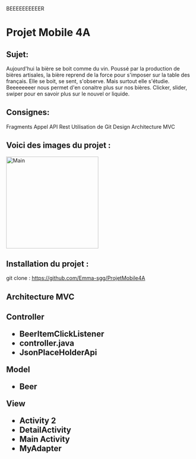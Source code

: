 BEEEEEEEEEER

<p><h1><strong> Projet Mobile 4A </strong></h1></p>


<p> <h2>Sujet:</h2>
Aujourd'hui la bière se boit comme du vin. Poussé par la production de bières artisales, la bière reprend de la force pour s'imposer sur la table des français.
Elle se boit, se sent, s'observe. Mais surtout elle s'étudie. Beeeeeeeer nous permet d'en conaitre plus sur nos bières.
Clicker, slider, swiper pour en savoir plus sur le nouvel or liquide.

 <p><h2>Consignes:</h2>

Fragments
Appel API Rest
Utilisation de Git
Design
Architecture MVC

<p><h2>Voici des images du projet :</h2>

<img width="248" alt="Main" src="/Users/Mama/Desktop/Capture d’écran 2019-12-23 à 22.29.13.png">



<p><h2>Installation du projet :</h2>

git clone : https://github.com/Emma-sgg/ProjetMobile4A

<p><h2>Architecture MVC</p><h2>

Controller
<ul>
    <li>BeerItemClickListener</li>
    <li>controller.java</li>
    <li>JsonPlaceHolderApi</li>
    </ul>

Model
<ul>
    <li>Beer</li>
</ul>

View
<ul>
    <li>Activity 2</li>
    <li>DetailActivity</li>
    <li>Main Activity</li>
    <li>MyAdapter</li>